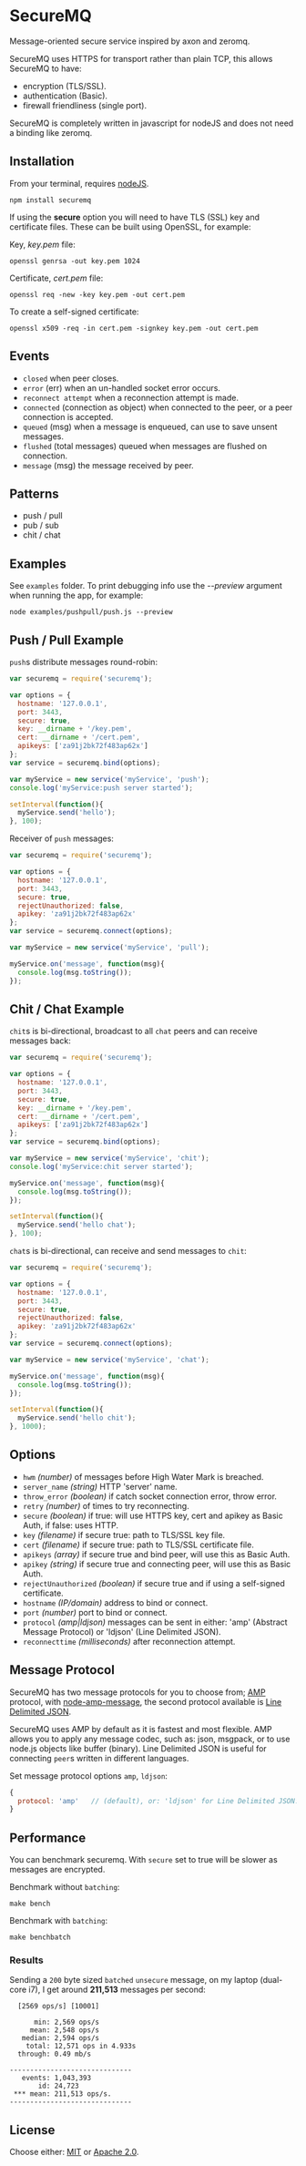 # SecureMQ

Message-oriented secure service inspired by axon and zeromq.  

SecureMQ uses HTTPS for transport rather than plain TCP, this allows SecureMQ to have:

  - encryption (TLS/SSL).
  - authentication (Basic).
  - firewall friendliness (single port).  
  
SecureMQ is completely written in javascript for nodeJS and does not need a binding like zeromq.

## Installation

From your terminal, requires [nodeJS](http://nodejs.org/).

```
npm install securemq
```

If using the __secure__ option you will need to have TLS (SSL) key and certificate files. These can be built using OpenSSL, for example:

Key, _key.pem_ file:

```
openssl genrsa -out key.pem 1024
```
Certificate, _cert.pem_ file:

```
openssl req -new -key key.pem -out cert.pem
```
To create a self-signed certificate:

```
openssl x509 -req -in cert.pem -signkey key.pem -out cert.pem
```

## Events

  - `closed` when peer closes.
  - `error` (err) when an un-handled socket error occurs.
  - `reconnect attempt` when a reconnection attempt is made.
  - `connected` (connection as object) when connected to the peer, or a peer connection is accepted.
  - `queued` (msg) when a message is enqueued, can use to save unsent messages.
  - `flushed` (total messages) queued when messages are flushed on connection.
  - `message` (msg) the message received by peer.

## Patterns

  - push / pull
  - pub / sub
  - chit / chat
  
## Examples

See `examples` folder. To print debugging info use the _--preview_ argument when running the app, for example:

```
node examples/pushpull/push.js --preview
```

## Push / Pull Example

`push`s distribute messages round-robin:

```js
var securemq = require('securemq');

var options = {
  hostname: '127.0.0.1',
  port: 3443,
  secure: true,
  key: __dirname + '/key.pem',
  cert: __dirname + '/cert.pem',
  apikeys: ['za91j2bk72f483ap62x'] 
};
var service = securemq.bind(options);

var myService = new service('myService', 'push');
console.log('myService:push server started');

setInterval(function(){
  myService.send('hello');
}, 100);
```
Receiver of `push` messages:

```js
var securemq = require('securemq');

var options = { 
  hostname: '127.0.0.1', 
  port: 3443, 
  secure: true, 
  rejectUnauthorized: false,
  apikey: 'za91j2bk72f483ap62x'
};
var service = securemq.connect(options);

var myService = new service('myService', 'pull');

myService.on('message', function(msg){
  console.log(msg.toString());
});
```

## Chit / Chat Example

`chit`s is bi-directional, broadcast to all `chat` peers and can receive messages back:

```js
var securemq = require('securemq');

var options = {
  hostname: '127.0.0.1',
  port: 3443,
  secure: true,
  key: __dirname + '/key.pem',
  cert: __dirname + '/cert.pem',
  apikeys: ['za91j2bk72f483ap62x'] 
};
var service = securemq.bind(options);

var myService = new service('myService', 'chit');
console.log('myService:chit server started');

myService.on('message', function(msg){
  console.log(msg.toString());
});

setInterval(function(){
  myService.send('hello chat');
}, 100);
```

`chat`s is bi-directional, can receive and send messages to `chit`:

```js
var securemq = require('securemq');

var options = { 
  hostname: '127.0.0.1', 
  port: 3443, 
  secure: true, 
  rejectUnauthorized: false,
  apikey: 'za91j2bk72f483ap62x'
};
var service = securemq.connect(options);

var myService = new service('myService', 'chat');

myService.on('message', function(msg){
  console.log(msg.toString());
});

setInterval(function(){
  myService.send('hello chit');
}, 1000);
```

## Options

  - `hwm` _(number)_ of messages before High Water Mark is breached.
  - `server_name` _(string)_ HTTP 'server' name.
  - `throw_error` _(boolean)_ if catch socket connection error, throw error.
  - `retry` _(number)_ of times to try reconnecting.
  - `secure` _(boolean)_ if true: will use HTTPS key, cert and apikey as Basic Auth, if false: uses HTTP.
  - `key` _(filename)_ if secure true: path to TLS/SSL key file.
  - `cert` _(filename)_ if secure true: path to TLS/SSL certificate file.
  - `apikeys` _(array)_ if secure true and bind peer, will use this as Basic Auth.
  - `apikey` _(string)_ if secure true and connecting peer, will use this as Basic Auth.  
  - `rejectUnauthorized` _(boolean)_ if secure true and if using a self-signed certificate.
  - `hostname` _(IP/domain)_ address to bind or connect.
  - `port` _(number)_ port to bind or connect.
  - `protocol` _(amp|ldjson)_ messages can be sent in either: 'amp' (Abstract Message Protocol) or 'ldjson' (Line Delimited JSON).
  - `reconnecttime` _(milliseconds)_ after reconnection attempt.


## Message Protocol

SecureMQ has two message protocols for you to choose from; [AMP](https://github.com/visionmedia/node-amp) protocol, with [node-amp-message](https://github.com/visionmedia/node-amp-message), the second protocol available is [Line Delimited JSON](http://en.wikipedia.org/wiki/Line_Delimited_JSON).  

SecureMQ uses AMP by default as it is fastest and most flexible. AMP allows you to apply any message codec, such as: json, msgpack, or to use node.js objects like buffer (binary). Line Delimited JSON is useful for connecting `peer`s written in different languages.  

Set message protocol options `amp`, `ldjson`:
```js
{
  protocol: 'amp'   // (default), or: 'ldjson' for Line Delimited JSON.
}
```

## Performance

You can benchmark securemq. With `secure` set to true will be slower as messages are encrypted.  

Benchmark without `batching`:
```
make bench
```
Benchmark with `batching`:
```
make benchbatch
```
### Results

Sending a `200` byte sized `batched` `unsecure` message, on my laptop (dual-core i7), I get around __211,513__ messages per second:

```
  [2569 ops/s] [10001]

      min: 2,569 ops/s
     mean: 2,548 ops/s
   median: 2,594 ops/s
    total: 12,571 ops in 4.933s
  through: 0.49 mb/s

------------------------------
   events: 1,043,393
       id: 24,723
 *** mean: 211,513 ops/s.
------------------------------
```

## License

Choose either: [MIT](http://opensource.org/licenses/MIT) or [Apache 2.0](http://www.apache.org/licenses/LICENSE-2.0).

